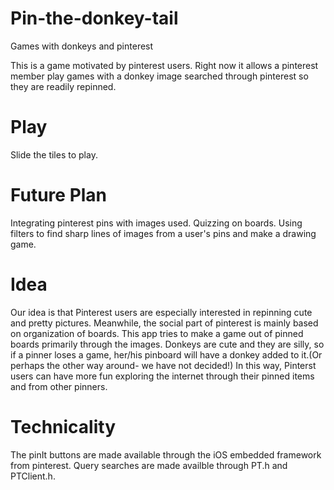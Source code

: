 Pin-the-donkey-tail
===================

Games with donkeys and pinterest

This is a game motivated by pinterest users. Right now it allows a pinterest member play games with a donkey image searched through pinterest so they are readily repinned. 

Play
====================
Slide the tiles to play.


Future Plan
====================
Integrating pinterest pins with images used.
Quizzing on boards.
Using filters to find sharp lines of images from a user's pins and make a drawing game.

Idea
====================
Our idea is that Pinterest users are especially interested in repinning cute and pretty pictures. Meanwhile, the social part of pinterest is mainly based on organization of boards. This app tries to make a game out of pinned boards primarily through the images. Donkeys are cute and they are silly, so if a pinner loses a game, her/his pinboard will have a donkey added to it.(Or perhaps the other way around- we have not decided!) In this way, Pinterst users can have more fun exploring the internet through their pinned items and from other pinners.


Technicality
====================
The pinIt buttons are made available through the iOS embedded framework from pinterest.
Query searches are made availble through PT.h and PTClient.h.
